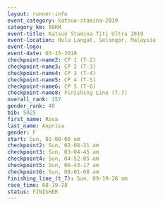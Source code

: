 ```yaml
---
layout: runner-info 
event_category: katsuo-stamina-2019 
category_km: 50KM 
event-title: Katsuo Stamina Titi Ultra 2019 
event-location: Hulu Langat, Selangor, Malaysia 
event-logo: 
event-date: 03-15-2019 
checkpoint-name2: CP 1 (T-2) 
checkpoint-name3: CP 2 (T-3) 
checkpoint-name4: CP 3 (T-4) 
checkpoint-name5: CP 4 (T-5) 
checkpoint-name6: CP 5 (T-6) 
checkpoint-name8: Finishing Line (T-7) 
overall_rank: 157
gender_rank: 40
bib: 5025
first_name: Rova
last_name: Anprisa
gender: F
start: Sun, 01-00-00 am
checkpoint2: Sun, 02-08-21 am
checkpoint3: Sun, 03-04-45 am
checkpoint4: Sun, 04-52-05 am
checkpoint5: Sun, 06-43-17 am
checkpoint6: Sun, 08-01-08 am
finishing_line_(t_7): Sun, 09-19-28 am
race_time: 08-19-28
status: FINISHER
---
```

